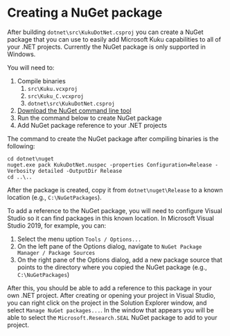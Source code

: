 # Creating a NuGet package

After building `dotnet\src\KukuDotNet.csproj` you can create a NuGet package that you can
use to easily add Microsoft Kuku capabilities to all of your .NET projects. Currently
the NuGet package is only supported in Windows.

You will need to:
1. Compile binaries
    1. `src\Kuku.vcxproj`
    2. `src\Kuku_C.vcxproj`
    3. `dotnet\src\KukuDotNet.csproj`
3. [Download the NuGet command line tool](https://dist.nuget.org/win-x86-commandline/latest/nuget.exe)
4. Run the command below to create NuGet package
5. Add NuGet package reference to your .NET projects

The command to create the NuGet package after compiling binaries is the following:

````
cd dotnet\nuget
nuget.exe pack KukuDotNet.nuspec -properties Configuration=Release -Verbosity detailed -OutputDir Release
cd ..\..
````

After the package is created, copy it from `dotnet\nuget\Release` to a known location (e.g., `C:\NuGetPackages`).

To add a reference to the NuGet package, you will need to configure Visual Studio so it can find
packages in this known location. In Microsoft Visual Studio 2019, for example, you can:
1. Select the menu uption `Tools / Options...`
2. On the left pane of the Options dialog, navigate to `NuGet Package Manager / Package Sources`
3. On the right pane of the Options dialog, add a new package source that points to the directory
   where you copied the NuGet package (e.g., `C:\NuGetPackages`)

After this, you should be able to add a reference to this package in your own .NET project. After
creating or opening your project in Visual Studio, you can right click on the project in the
Solution Explorer window, and select `Manage NuGet packages...`. In the window that appears
you will be able to select the `Microsoft.Research.SEAL` NuGet package to add to your project.